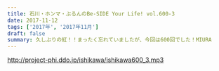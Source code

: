 ```yaml
---
title: 石川・ホンマ・ぶるんのBe-SIDE Your Life! vol.600-3
date: 2017-11-12
tags: ['2017年', '2017年11月']
draft: false
summary: 久しぶりの紅！！まったく忘れていましたが、今回は600回でした！MIURA
---
```


http://project-phi.ddo.jp/ishikawa/ishikawa600_3.mp3
